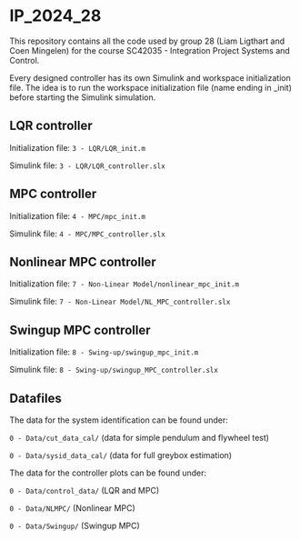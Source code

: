 # IP_2024_28

This repository contains all the code used by group 28 (Liam Ligthart and Coen Mingelen) for the course SC42035 - Integration Project Systems and Control.

Every designed controller has its own Simulink and workspace initialization file. The idea is to run the workspace initialization file (name ending in _init) before starting the Simulink simulation.

## LQR controller

Initialization file: `3 - LQR/LQR_init.m`

Simulink file: `3 - LQR/LQR_controller.slx`


## MPC controller

Initialization file: `4 - MPC/mpc_init.m`

Simulink file: `4 - MPC/MPC_controller.slx`


## Nonlinear MPC controller

Initialization file: `7 - Non-Linear Model/nonlinear_mpc_init.m`

Simulink file: `7 - Non-Linear Model/NL_MPC_controller.slx`


## Swingup MPC controller

Initialization file: `8 - Swing-up/swingup_mpc_init.m`

Simulink file: `8 - Swing-up/swingup_MPC_controller.slx`


## Datafiles

The data for the system identification can be found under:

`0 - Data/cut_data_cal/` (data for simple pendulum and flywheel test)

`0 - Data/sysid_data_cal/` (data for full greybox estimation)


The data for the controller plots can be found under:

`0 - Data/control_data/` (LQR and MPC)

`0 - Data/NLMPC/` (Nonlinear MPC)

`0 - Data/Swingup/` (Swingup MPC)